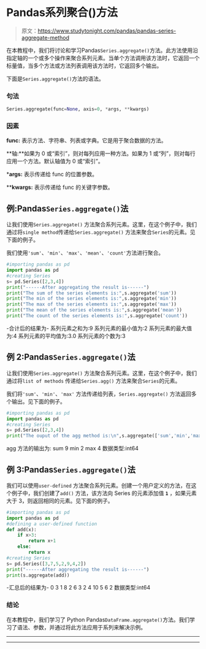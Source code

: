 # Pandas系列聚合()方法

> 原文：<https://www.studytonight.com/pandas/pandas-series-aggregate-method>

在本教程中，我们将讨论和学习Pandas`Series.aggregate()`方法。此方法使用沿指定轴的一个或多个操作来聚合系列元素。当单个方法调用该方法时，它返回一个标量值，当多个方法或方法列表调用该方法时，它返回多个输出。

下面是`Series.aggregate()`方法的语法。

### 句法

```py
Series.aggregate(func=None, axis=0, *args, **kwargs)
```

### 因素

**func:** 表示方法、字符串、列表或字典。它是用于聚合数据的方法。

**轴:**如果为 0 或“索引”，则对每列应用一种方法。如果为 1 或“列”，则对每行应用一个方法。默认轴值为 0 或“索引”。

***args:** 表示传递给 func 的位置参数。

****kwargs:** 表示传递给 func 的关键字参数。

## 例:Pandas`Series.aggregate()`法

让我们使用`Series.aggregate()` 方法聚合系列元素。这里，在这个例子中，我们通过将`single method`传递给`Series.aggregate()` 方法来聚合`Series`的元素。见下面的例子。

我们使用`'sum'`、`'min'`、`'max'`、`'mean'`、`'count'`方法进行聚合。

```py
#importing pandas as pd
import pandas as pd
#creating Series
s= pd.Series([2,3,4])
print("------After aggregating the result is------")
print("The sum of the series elements is:",s.aggregate('sum'))
print("The min of the series elements is:",s.aggregate('min'))
print("The max of the series elements is:",s.aggregate('max'))
print("The mean of the series elements is:",s.aggregate('mean'))
print("The count of the series elements is:",s.aggregate('count'))
```

-合计后的结果为-
系列元素之和为:9
系列元素的最小值为:2
系列元素的最大值为:4
系列元素的平均值为:3.0
系列元素的个数为:3

## 例 2:Pandas`Series.aggregate()`法

让我们使用`Series.aggregate()` 方法聚合系列元素。这里，在这个例子中，我们通过将`list of methods` 传递给`Series.agg()` 方法来聚合`Series`的元素。

我们将`'sum'`、`'min'`、`'max'` 方法传递给列表，`Series.aggregate()` 方法返回多个输出。见下面的例子。

```py
#importing pandas as pd
import pandas as pd
#creating Series
s= pd.Series([2,3,4])
print("The ouput of the agg method is:\n",s.aggregate(['sum','min','max']))
```

agg 方法的输出为:
sum 9
min 2
max 4
数据类型:int64

## 例 3:Pandas`Series.aggregate()`法

我们可以使用`user-defined` 方法聚合系列元素。创建一个用户定义的方法，在这个例子中，我们创建了`add()` 方法，该方法向 Series 的元素添加值 **`1`** ，如果元素大于 3，则返回相同的元素。见下面的例子。

```py
#importing pandas as pd
import pandas as pd
#defining a user-defined function
def add(x):
    if x>3:
        return x+1
    else:
        return x
#creating Series
s= pd.Series([3,7,5,2,9,4,2])
print("------After aggregating the result is------")
print(s.aggregate(add))
```

-汇总后的结果为-
0 3
1 8
2 6
3 2
4 10
5
6 2
数据类型:int64

### 结论

在本教程中，我们学习了 Python Pandas`DataFrame.aggregate()`方法。我们学习了语法、参数，并通过将此方法应用于系列来解决示例。

* * *

* * *